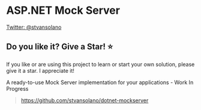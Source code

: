 # ASP.NET Mock Server

[Twitter: @stvansolano](https://twitter.com/stvansolano)

## Do you like it? Give a Star! :star:

If you like or are using this project to learn or start your own solution, please give it a star. I appreciate it!

A ready-to-use Mock Server implementation for your applications - Work In Progress

> https://github.com/stvansolano/dotnet-mockserver